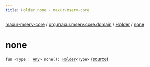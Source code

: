 ```yaml
---
title: Holder.none - maxur-mserv-core
---
```


[maxur-mserv-core](../../index.html) / [org.maxur.mserv.core.domain](../index.html) / [Holder](index.html) / [none](.)

# none

`fun <Type : `[`Any`](https://kotlinlang.org/api/latest/jvm/stdlib/kotlin/-any/index.html)`> none(): `[`Holder`](index.html)`<Type>` [(source)](https://github.com/myunusov/maxur-mserv/tree/master/maxur-mserv-core/src/main/kotlin/org/maxur/mserv/core/domain/Holder.kt#L13)